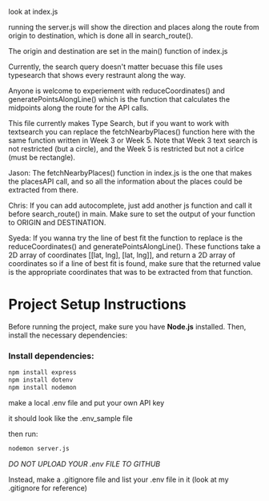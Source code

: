 
look at index.js

running the server.js will show the direction and places along the route from origin to destination, which is done all in search_route(). 

The origin and destination are set in the main() function of index.js

Currently, the search query doesn't matter becuase this file uses typesearch that shows every restraunt along the way. 

Anyone is welcome to experiement with reduceCoordinates() and generatePointsAlongLine() which is the function that calculates the midpoints along the route for the API calls. 

This file currently makes Type Search, but if you want to work with textsearch you can replace the fetchNearbyPlaces() function here with the same function written in Week 3 or Week 5. Note that Week 3 text search is not restricted (but a circle), and the Week 5 is restricted but not a cirlce (must be rectangle).

Jason: The fetchNearbyPlaces() function in index.js is the one that makes the placesAPI call, and so all the information about the places could be extracted from there. 

Chris: If you can add autocomplete, just add another js function and call it before search_route() in main. Make sure to set the output of your function to ORIGIN and DESTINATION.

Syeda: If you wanna try the line of best fit the function to replace is the reduceCoordinates() and generatePointsAlongLine(). These functions take a 2D array of coordinates [[lat, lng], [lat, lng]], and return a 2D array of coordinates so if a line of best fit is found, make sure that the returned value is the appropriate coordinates that was to be extracted from that function. 


# Project Setup Instructions

Before running the project, make sure you have **Node.js** installed. Then, install the necessary dependencies:

### Install dependencies:
```bash
npm install express
npm install dotenv
npm install nodemon
```
make a local .env file and put your own API key

it should look like the .env_sample file

then run:
```bash
nodemon server.js
```
*DO NOT UPLOAD YOUR .env FILE TO GITHUB*

Instead, make a .gitignore file and list your .env file in it (look at my .gitignore for reference)